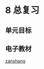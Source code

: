 # 8 总复习

## 单元目标


## 电子教材

<Ebook grade="xxsx1b" :pages="92" :paged="99" ></Ebook>

[zanshang](../res/zanshang.md ':include')